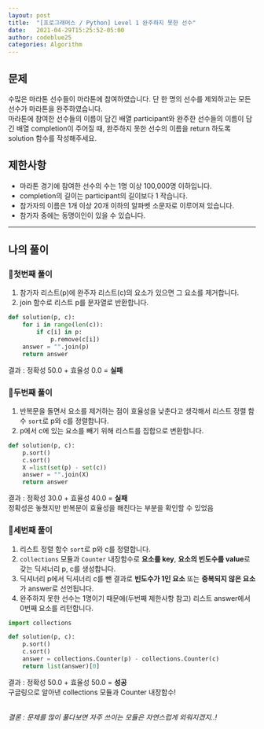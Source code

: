 ```yaml
---
layout: post
title:  "[프로그래머스 / Python] Level 1 완주하지 못한 선수"
date:   2021-04-29T15:25:52-05:00
author: codeblue25
categories: Algorithm
---
```


<h2>문제</h2>

수많은 마라톤 선수들이 마라톤에 참여하였습니다. 단 한 명의 선수를 제외하고는 모든 선수가 마라톤을 완주하였습니다.<br/>
마라톤에 참여한 선수들의 이름이 담긴 배열 participant와 완주한 선수들의 이름이 담긴 배열 completion이 주어질 때, 완주하지 못한 선수의 이름을 return 하도록 solution 함수를 작성해주세요.

<h2>제한사항</h2>

* 마라톤 경기에 참여한 선수의 수는 1명 이상 100,000명 이하입니다.
* completion의 길이는 participant의 길이보다 1 작습니다.
* 참가자의 이름은 1개 이상 20개 이하의 알파벳 소문자로 이루어져 있습니다.
* 참가자 중에는 동명이인이 있을 수 있습니다.

---

<h2>나의 풀이</h2>

<h3>🔹첫번째 풀이</h3>

1. 참가자 리스트(p)에 완주자 리스트(c)의 요소가 있으면 그 요소를 제거합니다.
2. join 함수로 리스트 p를 문자열로 반환합니다.

```python
def solution(p, c):
    for i in range(len(c)):
        if c[i] in p:
            p.remove(c[i])
    answer = "".join(p)
    return answer
```

결과 : 정확성 50.0 + 효율성 0.0 = **실패**<br/>

<h3>🔹두번째 풀이</h3>

1. 반복문을 돌면서 요소를 제거하는 점이 효율성을 낮춘다고 생각해서 리스트 정렬 함수 `sort`로 p와 c를 정렬합니다.
2. p에서 c에 있는 요소를 빼기 위해 리스트를 집합으로 변환합니다.

```python
def solution(p, c):
    p.sort()
    c.sort()
    X =list(set(p) - set(c))
    answer = "".join(X)
    return answer
```

결과 : 정확성 30.0 + 효율성 40.0 = **실패**<br/>
정확성은 놓쳤지만 반복문이 효율성을 해친다는 부분을 확인할 수 있었음<br/>

<h3>🔸세번째 풀이</h3>

1. 리스트 정렬 함수 `sort`로 p와 c를 정렬합니다.
2. `collections` 모듈과 `Counter` 내장함수로 **요소를 key**, **요소의 빈도수를 value**로 갖는 딕셔너리 p, c를 생성합니다.
3. 딕셔너리 p에서 딕셔너리 c를 뺀 결과로 **빈도수가 1인 요소** 또는 **중복되지 않은 요소**가 answer로 선언됩니다.
4. 완주하지 못한 선수는 1명이기 때문에(두번째 제한사항 참고) 리스트 answer에서 0번째 요소를 리턴합니다.

```python
import collections

def solution(p, c):
    p.sort()
    c.sort()
    answer = collections.Counter(p) - collections.Counter(c)
    return list(answer)[0]
```

결과 : 정확성 50.0 + 효율성 50.0 = **성공**<br/>
구글링으로 알아낸  collections 모듈과 Counter 내장함수!<br/><br/>

*결론 : 문제를 많이 풀다보면 자주 쓰이는 모듈은 자연스럽게 외워지겠지..!*